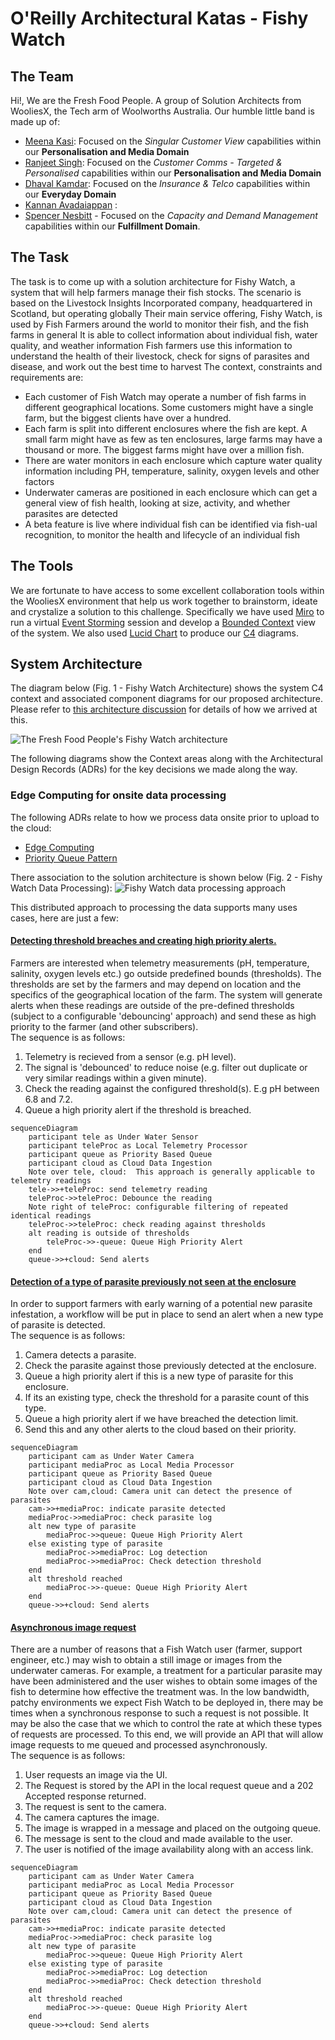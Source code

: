 # O'Reilly Architectural Katas - Fishy Watch

## The Team

Hi!, We are the Fresh Food People. A group of Solution Architects from WooliesX, the Tech arm of Woolworths Australia. Our humble little band is made up of:

 - [Meena Kasi](https://www.linkedin.com/in/meenakasi/): Focused on the *Singular Customer View* capabilities within our  **Personalisation and Media Domain**
 - [Ranjeet Singh](https://www.linkedin.com/in/rsinghyadav/): Focused on the *Customer Comms - Targeted & Personalised* capabilities within our **Personalisation and Media Domain**
 - [Dhaval Kamdar](https://www.linkedin.com/in/dkamdar/): Focused on the *Insurance & Telco* capabilities within our **Everyday Domain**
 - [Kannan Avadaiappan](https://www.linkedin.com/in/avakannan/) :
 - [Spencer Nesbitt](https://www.linkedin.com/in/spencer-nesbitt-3024684/) - Focused on the *Capacity and Demand Management* capabilities within our **Fulfillment Domain**.  


## The Task
The task is to come up with a solution architecture for Fishy Watch, a system that will help farmers manage their fish stocks. The scenario is based on the Livestock Insights Incorporated company, headquartered in Scotland, but operating globally Their main service offering, Fishy Watch, is used by Fish Farmers around the world to monitor their fish, and the fish farms in general It is able to collect information about individual fish, water quality, and weather information Fish farmers use this information to understand the health of their livestock, check for signs of parasites and disease, and work out the best time to harvest
The context, constraints and requirements are:

 - Each customer of Fish Watch may operate a number of fish farms in different geographical locations. Some customers might have a single farm, but the biggest clients have over a hundred. 
 - Each farm is split into different enclosures where the fish are kept. A small farm might have as few as ten enclosures, large farms may have a thousand or more. The biggest farms might have over a million fish. 
 - There are water monitors in each enclosure which capture water quality information including PH, temperature, salinity, oxygen levels and other factors 
 - Underwater cameras are positioned in each enclosure which can get a general view of fish health, looking at size, activity, and whether parasites are detected 
 - A beta feature is live where individual fish can be identified via fish-ual recognition, to monitor the health and lifecycle of an individual fish

## The Tools

We are fortunate to have access to some excellent collaboration tools within the WooliesX environment that help us work together to brainstorm, ideate and crystalize a solution to this challenge. Specifically we have used [Miro](https://miro.com/) to run a virtual [Event Storming](https://www.eventstorming.com/) session and develop a [Bounded Context](https://github.com/ddd-crew/bounded-context-canvas) view of the system. We also used  [Lucid Chart](https://www.lucidchart.com/pages/) to produce our [C4](https://c4model.com/) diagrams. 


## System Architecture

The diagram below (Fig. 1 - Fishy Watch Architecture) shows the system C4 context and associated component diagrams for our proposed architecture. Please refer to [this architecture discussion](./Architecture.md) for details of how we arrived at this.

![The Fresh Food People's Fishy Watch architecture](Diagrams/FishyWatch-C4-final.jpeg "Fig. 1 - Fishy Watch Architecture")

The following diagrams show the Context areas along with the Architectural Design Records (ADRs) for the key decisions we made along the way.

### Edge Computing for onsite data processing

The following ADRs relate to how we process data onsite prior to upload to the cloud:
- [Edge Computing](ADR/001_ADR_Edge_Computing.md)
- [Priority Queue Pattern](ADR/002_ADR_Priority_Queue.md)

There association to the solution architecture is shown below (Fig. 2 - Fishy Watch Data Processing):
![Fishy Watch data processing approach](Diagrams/FishyWatch-Data-Processing-ADRs.jpeg "Fig. 2 - Fishy Watch Data Processing")

This distributed approach to processing the data supports many uses cases, here are just a few:

#### [Detecting threshold breaches and creating high priority alerts.](Workflows/telemetry_reading_threshold_breach.md)

Farmers are interested when telemetry measurements (pH, temperature, salinity, oxygen levels etc.) go outside predefined bounds (thresholds). The thresholds are set by the farmers and may depend on location and the specifics of the geographical location of the farm.
The system will generate alerts when these readings are outside of the pre-defined thresholds (subject to a configurable 'debouncing' approach) and send these as high priority to the farmer (and other subscribers).<br/>
The sequence is as follows:

1. Telemetry is recieved from a sensor (e.g. pH level).
2. The signal is 'debounced' to reduce noise (e.g. filter out duplicate or very similar readings within a given minute).
3. Check the reading against the configured threshold(s). E.g pH between 6.8 and 7.2.
4. Queue a high priority alert if the threshold is breached.


```mermaid
sequenceDiagram
    participant tele as Under Water Sensor
    participant teleProc as Local Telemetry Processor
    participant queue as Priority Based Queue
    participant cloud as Cloud Data Ingestion
    Note over tele, cloud:  This approach is generally applicable to telemetry readings
    tele->>+teleProc: send telemetry reading
    teleProc->>teleProc: Debounce the reading 
    Note right of teleProc: configurable filtering of repeated identical readings 
    teleProc->>teleProc: check reading against thresholds
    alt reading is outside of thresholds
        teleProc->>-queue: Queue High Priority Alert
    end
    queue->>+cloud: Send alerts
```

#### [Detection of a type of parasite previously not seen at the enclosure](Workflows/new_parasite_detection.md)

In order to support farmers with early warning of a potential new parasite infestation, a workflow will be put in place to send an alert when a new type of parasite is detected.<br/>
The sequence is as follows:

1. Camera detects a parasite.
2. Check the parasite against those previously detected at the enclosure.
3. Queue a high priority alert if this is a new type of parasite for this enclosure.
4. If its an existing type, check the threshold for a parasite count of this type.
5. Queue a high priority alert if we have breached the detection limit.
6. Send this and any other alerts to the cloud based on their priority.

```mermaid
sequenceDiagram
    participant cam as Under Water Camera
    participant mediaProc as Local Media Processor
    participant queue as Priority Based Queue
    participant cloud as Cloud Data Ingestion
    Note over cam,cloud: Camera unit can detect the presence of parasites
    cam->>+mediaProc: indicate parasite detected
    mediaProc->>mediaProc: check parasite log
    alt new type of parasite
	    mediaProc->>queue: Queue High Priority Alert
	else existing type of parasite
	    mediaProc->>mediaProc: Log detection
	    mediaProc->>mediaProc: Check detection threshold
	end
    alt threshold reached
	    mediaProc->>-queue: Queue High Priority Alert
    end
    queue->>+cloud: Send alerts
```

#### [Asynchronous image request](Workflows/asynchronous_image_request.md)
There are a number of reasons that a Fish Watch user (farmer, support engineer, etc.) may wish to obtain a still image or images from the underwater cameras. For example, a treatment for a particular parasite may have been administered and the user wishes to obtain some images of the fish to determine how effective the treatment was.
In the low bandwidth, patchy environments we expect Fish Watch to be deployed in, there may be times when a synchronous response to such a request is not possible. It may be also the case that we which to control the rate at which these types of requests are processed. To this end, we will provide an API that will allow image requests to me queued and processed asynchronously.<br/>
The sequence is as follows:

1. User requests an image via the UI.
2. The Request is stored by the API in the local request queue and a 202 Accepted response returned.
3. The request is sent to the camera.
4. The camera captures the image.
5. The image is wrapped in a message and placed on the outgoing queue.
6. The message is sent to the cloud and made available to the user.
7. The user is notified of the image availability along with an access link.

```mermaid
sequenceDiagram
    participant cam as Under Water Camera
    participant mediaProc as Local Media Processor
    participant queue as Priority Based Queue
    participant cloud as Cloud Data Ingestion
    Note over cam,cloud: Camera unit can detect the presence of parasites
    cam->>+mediaProc: indicate parasite detected
    mediaProc->>mediaProc: check parasite log
    alt new type of parasite
	    mediaProc->>queue: Queue High Priority Alert
	else existing type of parasite
	    mediaProc->>mediaProc: Log detection
	    mediaProc->>mediaProc: Check detection threshold
	end
    alt threshold reached
	    mediaProc->>-queue: Queue High Priority Alert
    end
    queue->>+cloud: Send alerts
```